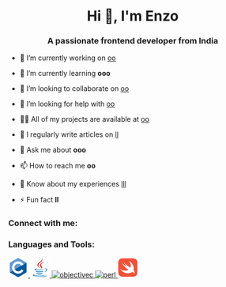 <h1 align="center">Hi 👋, I'm Enzo</h1>
<h3 align="center">A passionate frontend developer from India</h3>

- 🔭 I’m currently working on [oo](oo)

- 🌱 I’m currently learning **ooo**

- 👯 I’m looking to collaborate on [oo](oo)

- 🤝 I’m looking for help with [oo](oo)

- 👨‍💻 All of my projects are available at [oo](oo)

- 📝 I regularly write articles on [ll](ll)

- 💬 Ask me about **ooo**

- 📫 How to reach me **oo**

- 📄 Know about my experiences [lll](lll)

- ⚡ Fun fact **ll**

<h3 align="left">Connect with me:</h3>
<p align="left">
</p>

<h3 align="left">Languages and Tools:</h3>
<p align="left"> <a href="https://www.cprogramming.com/" target="_blank" rel="noreferrer"> <img src="https://raw.githubusercontent.com/devicons/devicon/master/icons/c/c-original.svg" alt="c" width="40" height="40"/> </a> <a href="https://www.java.com" target="_blank" rel="noreferrer"> <img src="https://raw.githubusercontent.com/devicons/devicon/master/icons/java/java-original.svg" alt="java" width="40" height="40"/> </a> <a href="https://developer.apple.com/library/archive/documentation/Cocoa/Conceptual/ProgrammingWithObjectiveC/Introduction/Introduction.html" target="_blank" rel="noreferrer"> <img src="https://www.vectorlogo.zone/logos/apple_objectivec/apple_objectivec-icon.svg" alt="objectivec" width="40" height="40"/> </a> <a href="https://www.perl.org/" target="_blank" rel="noreferrer"> <img src="https://api.iconify.design/logos-perl.svg" alt="perl" width="40" height="40"/> </a> <a href="https://developer.apple.com/swift/" target="_blank" rel="noreferrer"> <img src="https://raw.githubusercontent.com/devicons/devicon/master/icons/swift/swift-original.svg" alt="swift" width="40" height="40"/> </a> </p>
